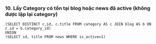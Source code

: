 ### 10. Lấy Category có tồn tại blog hoặc news đã active (không được lặp lại category)
```mysql
(SELECT DISTINCT c.id, c.title FROM category AS c JOIN blog AS b ON c.id = b.category_id)
UNION
(SELECT id, title FROM news WHERE is_active=1)
```